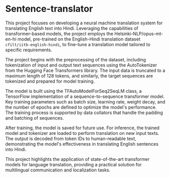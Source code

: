 # Sentence-translator





This project focuses on developing a neural machine translation system for translating English text into Hindi. Leveraging the capabilities of transformer-based models, the project employs the Helsinki-NLP/opus-mt-en-hi model, pre-trained on the English-Hindi translation dataset `cfilt/iitb-english-hindi`, to fine-tune a translation model tailored to specific requirements.

The project begins with the preprocessing of the dataset, including tokenization of input and output text sequences using the AutoTokenizer from the Hugging Face Transformers library. The input data is truncated to a maximum length of 128 tokens, and similarly, the target sequences are tokenized and prepared for model training.

The model is built using the TFAutoModelForSeq2SeqLM class, a TensorFlow implementation of a sequence-to-sequence transformer model. Key training parameters such as batch size, learning rate, weight decay, and the number of epochs are defined to optimize the model's performance. The training process is supported by data collators that handle the padding and batching of sequences.

After training, the model is saved for future use. For inference, the trained model and tokenizer are loaded to perform translation on new input texts. The output is decoded from token IDs to human-readable text, demonstrating the model's effectiveness in translating English sentences into Hindi.

This project highlights the application of state-of-the-art transformer models for language translation, providing a practical solution for multilingual communication and localization tasks.

